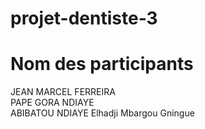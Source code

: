 # projet-dentiste-3
# Nom des participants
JEAN MARCEL FERREIRA <br>
PAPE GORA NDIAYE <br>
ABIBATOU NDIAYE
Elhadji Mbargou Gningue
